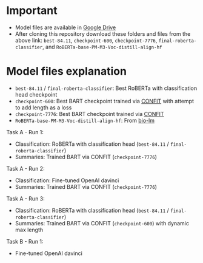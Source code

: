 # Important
- Model files are available in [Google Drive](https://drive.google.com/drive/folders/1MO82aRLUuCmZVT6joaKWxskQUJRGb9ip?usp=sharing)
- After cloning this repository download these folders and files from the above link: `best-84.11`, `checkpoint-600`, `checkpoint-7776`, `final-roberta-classifier`, and `RoBERTa-base-PM-M3-Voc-distill-align-hf`

# Model files explanation
- `best-84.11` / `final-roberta-classifier`: Best RoBERTa with classification head checkpoint
- `checkpoint-600`: Best BART checkpoint trained via [CONFIT](https://github.com/XiangruTang/CONFIT) with attempt to add length as a loss
- `checkpoint-7776`: Best BART checkpoint trained via [CONFIT](https://github.com/XiangruTang/CONFIT)
- `RoBERTa-base-PM-M3-Voc-distill-align-hf`: From [bio-lm](https://github.com/facebookresearch/bio-lm)

Task A - Run 1:
- Classification: RoBERTa with classification head (`best-84.11` / `final-roberta-classifier`)
- Summaries: Trained BART via CONFIT (`checkpoint-7776`)

Task A - Run 2:
- Classification: Fine-tuned OpenAI davinci
- Summaries: Trained BART via CONFIT (`checkpoint-7776`)

Task A - Run 3:
- Classification: RoBERTa with classification head (`best-84.11` / `final-roberta-classifier`)
- Summaries: Trained BART via CONFIT (`checkpoint-600`) with dynamic max length

Task B - Run 1:
- Fine-tuned OpenAI davinci
